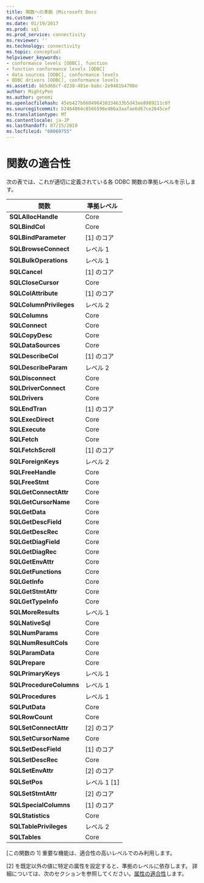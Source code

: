 ```yaml
---
title: 関数への準拠 |Microsoft Docs
ms.custom: ''
ms.date: 01/19/2017
ms.prod: sql
ms.prod_service: connectivity
ms.reviewer: ''
ms.technology: connectivity
ms.topic: conceptual
helpviewer_keywords:
- conformance levels [ODBC], function
- function conformance levels [ODBC]
- data sources [ODBC], conformance levels
- ODBC drivers [ODBC], conformance levels
ms.assetid: bb5d68cf-d238-481e-babc-2e9401b4700e
author: MightyPen
ms.author: genemi
ms.openlocfilehash: 45eb427b660496430334633b5d43ee8989211c0f
ms.sourcegitcommit: b2464064c0566590e486a3aafae6d67ce2645cef
ms.translationtype: MT
ms.contentlocale: ja-JP
ms.lasthandoff: 07/15/2019
ms.locfileid: "68069755"
---
```

# <a name="function-conformance"></a>関数の適合性
次の表では、これが適切に定義されている各 ODBC 関数の準拠レベルを示します。  
  
|関数|準拠レベル|  
|--------------|-----------------------|  
|**SQLAllocHandle**|Core|  
|**SQLBindCol**|Core|  
|**SQLBindParameter**|[1] のコア|  
|**SQLBrowseConnect**|レベル 1|  
|**SQLBulkOperations**|レベル 1|  
|**SQLCancel**|[1] のコア|  
|**SQLCloseCursor**|Core|  
|**SQLColAttribute**|[1] のコア|  
|**SQLColumnPrivileges**|レベル 2|  
|**SQLColumns**|Core|  
|**SQLConnect**|Core|  
|**SQLCopyDesc**|Core|  
|**SQLDataSources**|Core|  
|**SQLDescribeCol**|[1] のコア|  
|**SQLDescribeParam**|レベル 2|  
|**SQLDisconnect**|Core|  
|**SQLDriverConnect**|Core|  
|**SQLDrivers**|Core|  
|**SQLEndTran**|[1] のコア|  
|**SQLExecDirect**|Core|  
|**SQLExecute**|Core|  
|**SQLFetch**|Core|  
|**SQLFetchScroll**|[1] のコア|  
|**SQLForeignKeys**|レベル 2|  
|**SQLFreeHandle**|Core|  
|**SQLFreeStmt**|Core|  
|**SQLGetConnectAttr**|Core|  
|**SQLGetCursorName**|Core|  
|**SQLGetData**|Core|  
|**SQLGetDescField**|Core|  
|**SQLGetDescRec**|Core|  
|**SQLGetDiagField**|Core|  
|**SQLGetDiagRec**|Core|  
|**SQLGetEnvAttr**|Core|  
|**SQLGetFunctions**|Core|  
|**SQLGetInfo**|Core|  
|**SQLGetStmtAttr**|Core|  
|**SQLGetTypeInfo**|Core|  
|**SQLMoreResults**|レベル 1|  
|**SQLNativeSql**|Core|  
|**SQLNumParams**|Core|  
|**SQLNumResultCols**|Core|  
|**SQLParamData**|Core|  
|**SQLPrepare**|Core|  
|**SQLPrimaryKeys**|レベル 1|  
|**SQLProcedureColumns**|レベル 1|  
|**SQLProcedures**|レベル 1|  
|**SQLPutData**|Core|  
|**SQLRowCount**|Core|  
|**SQLSetConnectAttr**|[2] のコア|  
|**SQLSetCursorName**|Core|  
|**SQLSetDescField**|[1] のコア|  
|**SQLSetDescRec**|Core|  
|**SQLSetEnvAttr**|[2] のコア|  
|**SQLSetPos**|レベル 1 [1]|  
|**SQLSetStmtAttr**|[2] のコア|  
|**SQLSpecialColumns**|[1] のコア|  
|**SQLStatistics**|Core|  
|**SQLTablePrivileges**|レベル 2|  
|**SQLTables**|Core|  
  
 [この関数の 1] 重要な機能は、適合性の高いレベルでのみ利用します。  
  
 [2] を既定以外の値に特定の属性を設定すると、準拠のレベルに依存します。 詳細については、次のセクションを参照してください。[属性の適合性](../../../odbc/reference/develop-app/attribute-conformance.md)します。

